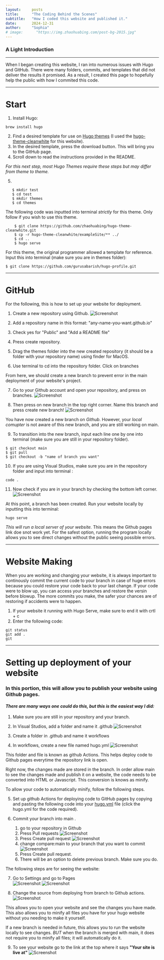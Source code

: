 ```yaml
---
layout:     posts
title:      "The Coding Behind the Scenes"
subtitle:   "How I coded this website and published it."
date:       2024-12-31
author:     "Sophia"
# image:      "https://img.zhaohuabing.com/post-bg-2015.jpg"
---
```


### A Light Introduction

---

When I began creating this website, I ran into numerous issues with Hugo and  GitHub. There were many folders, commits, and templates that did not deliver the results it promised. As a result, I created this page to hopefully help the public with how I commited this code. 

---

# Start

1. Install Hugo:
``` 
brew install hugo
```

2. Find a desired template for use on [Hugo themes](https://themes.gohugo.io/) (I used the [hugo-theme-cleanwhite](https://github.com/zhaohuabing/hugo-theme-cleanwhite) for this website). 
3. In the desired template, press the download button. This will bring you to the GitHub page. 
4. Scroll down to read the instructions provided in the README. 

_For this next step, most Hugo Themes require these steps but may differ from theme to theme._ 

5. 
 ```
    $ mkdir test
    $ cd test 
    $ mkdir themes
    $ cd themes
```
The following code was inputted into terminal _strictly_ for this theme. Only follow if you wish to use this theme. 
```
    $ git clone https://github.com/zhaohuabing/hugo-theme-cleanwhite.git
    $ cp -r hugo-theme-cleanwhite/exampleSite/** ../
    $ cd .. 
    $ hugo serve
```
For this theme, the original programmer allowed a template for reference. Input this into terminal (make sure you are in themes folder):
```
$ git clone https://github.com/gurusabarish/hugo-profile.git
```

---

# GitHub
For the following, this is how to set up your website for deployment. 

1. Create a new repository using Github.
![Screenshot](/screenshot_1.jpg)  

2. Add a repository name in this format: "any-name-you-want.github.io" 

3. Check yes for "Public" and "Add a README file"

4. Press create repository. 

5. Drag the themes folder into the new created repository (it should be a folder with your repository name) using finder for MacOS.

6. Use terminal to cd into the repository folder. Click on branches 

From here, we should create a new branch to prevent error in the main deployment of your website's project. 

7. Go to your Github account and open your repository, and press on branches.
![Screenshot](/screenshot_2.jpg) 

8. Then press on new branch in the top right corner. Name this branch and press create new branch! 
![Screenshot](/screenshot_3.jpg) 

You have now created a new branch on _Github_. However, your _local comupter_ is not aware of this new branch, and you are still working on main. 

9. To transition into the new branch, input each line one by one into terminal (make sure you are still in your repository folder). 
```
$ git checkout main 
$ git pull 
$ git checkout -b "name of branch you want"
```
10. If you are using Visual Studios, make sure you are in the repository folder and input into terminal :
```
code .
``` 
11. Now check if you are in your branch by checking the bottom left corner. 
![Screenshot](/screenshot_4.jpg) 

At this point, a branch has been created. Run your website locally by inputting this into terminal:
```
hugo serve 
```
_This will run a local server of your website._ This means the Github pages link doe snot work yet. For the safest option, running the program locally allows you to see direct changes without the public seeing possible errors. 

---
# Website Making 

When you are working and changing your website, it is always important to continously commit the current code to your branch in case of huge errors because you could restore your code back to your last change. If your code were to blow up, you can access your branches and restore the versin before blowup. The more commits you make, the safer your chances are of restoring if accidents were to happen. 

1. If your website it running with Hugo Serve, make sure to end it with crtl + c
2. Enter the following code:
```
git status
git add .
git  
```


---

# Setting up deployment of your website
### In this portion, this will allow you to publish your website using Github pages. 
#### _There are many ways one could do this, but this is the easiest way I did:_ 

1. Make sure you are still in your repository and your branch. 
 
2. In Visual Studios, add a folder and name it .github
![Screenshot](/screenshot_5.jpg) 

3. Create a folder in .github and name it workflows

4. In workflows, create a new file named hugo.yml
![Screenshot](/screenshot_6.jpg) 

This folder and file is known as github Actions. This helps deploy code to Github pages everytime the repository link is open. 

Right now, the changes made are stored in the branch. In order allow main to see the changes made and publish it on a website, the code needs to be converted into HTML or Javascript. This conversion is knows as minify. 

To allow your code to automatically minify, follow the following steps. 

5. Set up github Actions for deploying code to GitHub pages by copying and pasting the following code into your [hugo.yml](../../.github/workflows/hugo.yml) file (click the hugo.yml for the code required). 

6. Commit your branch into main .
    1. go to your repository in Github
    2. Press Pull requests 
    ![Screenshot](/screenshot_7.jpg)   
    3. Press Create pull request
    ![Screenshot](/screenshot_8.jpg)
    4. change compare:main to your branch that you want to commit
    ![Screenshot](/screenshot_9.jpg) 
    5. Press Create pull request. 
    6. There will be an option to delete previous branch. Make sure you do. 

The following steps are for seeing the website:

7. Go to Settings and go to Pages  
![Screenshot](/screenshot_10.jpg) 
![Screenshot](/screenshot_11.jpg) 

8. Change the source from deploying from branch to Github actions. 
![Screenshot](/screenshot_12.jpg) 

This allows you to open your website and see the changes you have made. This also allows you to minify all files you have for your hugo website without you needing to make it yourself. 

If a new branch is needed in future, this allows you to run the website locally to see changes. _BUT_ when the branch is merged with main, it does not require you to minify all files; it will automatically do it.  

9. To see your website go to the link at the top where it says **"Your site is live at"**
![Screenshot](/screenshot_13.jpg) 

